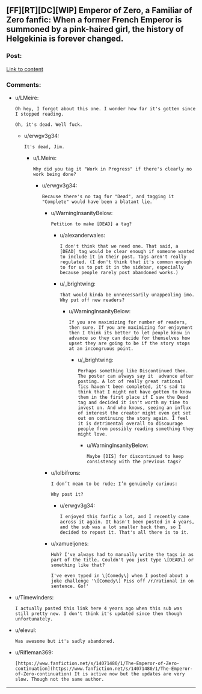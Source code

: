 ## [FF][RT][DC][WIP] Emperor of Zero, a Familiar of Zero fanfic: When a former French Emperor is summoned by a pink-haired girl, the history of Helgekinia is forever changed.

### Post:

[Link to content](https://www.fanfiction.net/s/7736264/1/Emperor-of-Zero)

### Comments:

- u/LMeire:
  ```
  Oh hey, I forgot about this one. I wonder how far it's gotten since I stopped reading.

  Oh, it's dead. Well fuck.
  ```

  - u/erwgv3g34:
    ```
    It's dead, Jim.
    ```

    - u/LMeire:
      ```
      Why did you tag it "Work in Progress" if there's clearly no work being done?
      ```

      - u/erwgv3g34:
        ```
        Because there's no tag for "Dead", and tagging it "Complete" would have been a blatant lie.
        ```

        - u/WarningInsanityBelow:
          ```
          Petition to make [DEAD] a tag?
          ```

          - u/alexanderwales:
            ```
            I don't think that we need one. That said, a [DEAD] tag would be clear enough if someone wanted to include it in their post. Tags aren't really regulated. (I don't think that it's common enough to for us to put it in the sidebar, especially because people rarely post abandoned works.)
            ```

          - u/_brightwing:
            ```
            That would kinda be unnecessarily unappealing imo. Why put off new readers?
            ```

            - u/WarningInsanityBelow:
              ```
              If you are maximizing for number of readers, then sure. If you are maximizing for enjoyment then I think its better to let people know in advance so they can decide for themselves how upset they are going to be if the story stops at an incongruous point.
              ```

              - u/_brightwing:
                ```
                Perhaps something like Discontinued then.  The poster can always say it  advance after posting. A lot of really great rational fics haven't been completed, it's sad to think that I might not have gotten to know them in the first place if I saw the Dead tag and decided it isn't worth my time to invest on. And who knows, seeing an influx of interest the creator might even get set out on continuing the story again. I feel it is detrimental overall to discourage people from possibly reading something they might love.
                ```

                - u/WarningInsanityBelow:
                  ```
                  Maybe [DIS] for discontinued to keep consistency with the previous tags?
                  ```

        - u/lolbifrons:
          ```
          I don’t mean to be rude; I’m genuinely curious:

          Why post it?
          ```

          - u/erwgv3g34:
            ```
            I enjoyed this fanfic a lot, and I recently came across it again. It hasn't been posted in 4 years, and the sub was a lot smaller back then, so I decided to repost it. That's all there is to it.
            ```

        - u/xamueljones:
          ```
          Huh? I've always had to manually write the tags in as part of the title. Couldn't you just type \[DEAD\] or something like that?

          I've even typed in \[Comedy\] when I posted about a joke challenge '\[Comedy\] Piss off /r/rational in on sentence. Go!'
          ```

- u/Timewinders:
  ```
  I actually posted this link here 4 years ago when this sub was still pretty new. I don't think it's updated since then though unfortunately.
  ```

- u/elevul:
  ```
  Was awesome but it's sadly abandoned.
  ```

- u/Rifleman369:
  ```
  [https://www.fanfiction.net/s/14071480/1/The-Emperor-of-Zero-continuation](https://www.fanfiction.net/s/14071480/1/The-Emperor-of-Zero-continuation) It is active now but the updates are very slow. Though not the same author.
  ```

---

